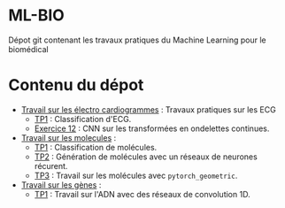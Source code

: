 # ML-BIO
Dépot git contenant les travaux pratiques du Machine Learning pour le biomédical

# Contenu du dépot

- [Travail sur les électro cardiogrammes](ECG) : Travaux pratiques sur les ECG
    - [TP1](ECG/ECG_classification_exercices.ipynb) : Classification d'ECG.
    - [Exercice 12](ECG/exercice-12.ipynb) : CNN sur les transformées en ondelettes continues.
- [Travail sur les molecules](molecules) :
    - [TP1](molecules/1_molecules_representations_etudiants.ipynb) : Classification de molécules.
    - [TP2](molecules/2_Generating_molecules_for_drug_discovery_(kind_of)_etudiant.ipynb) : Génération de molécules avec un réseaux de neurones récurent.
    - [TP3](molecules/2_pytorch_geometric_molecules_problem_etudiants.ipynb) : Travail sur les molécules avec `pytorch_geometric`.
- [Travail sur les gènes](genomics) :
     - [TP1](genomics/classify-tf-binding-etudiants.ipynb) : Travail sur l'ADN avec des réseaux de convolution 1D.
      

